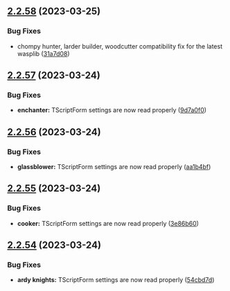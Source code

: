 ## [2.2.58](https://github.com/Torwent/wasp-free/compare/v2.2.57...v2.2.58) (2023-03-25)


### Bug Fixes

* chompy hunter, larder builder, woodcutter compatibility fix for the latest wasplib ([31a7d08](https://github.com/Torwent/wasp-free/commit/31a7d0871872f3d221def486b061da6727d0fe21))



## [2.2.57](https://github.com/Torwent/wasp-free/compare/v2.2.56...v2.2.57) (2023-03-24)


### Bug Fixes

* **enchanter:** TScriptForm settings are now read properly ([9d7a0f0](https://github.com/Torwent/wasp-free/commit/9d7a0f058c9d679752351cb5d7e011f1e97938e4))



## [2.2.56](https://github.com/Torwent/wasp-free/compare/v2.2.55...v2.2.56) (2023-03-24)


### Bug Fixes

* **glassblower:** TScriptForm settings are now read properly ([aa1b4bf](https://github.com/Torwent/wasp-free/commit/aa1b4bfb67b629f910db7684e85db190504b24b6))



## [2.2.55](https://github.com/Torwent/wasp-free/compare/v2.2.54...v2.2.55) (2023-03-24)


### Bug Fixes

* **cooker:** TScriptForm settings are now read properly ([3e86b60](https://github.com/Torwent/wasp-free/commit/3e86b60ef8ef5f535cce52bb054562fcc4893e3d))



## [2.2.54](https://github.com/Torwent/wasp-free/compare/v2.2.53...v2.2.54) (2023-03-24)


### Bug Fixes

* **ardy knights:** TScriptForm settings are now read properly ([54cbd7d](https://github.com/Torwent/wasp-free/commit/54cbd7d9ccf96890e850e1c9f65e59ee2358b63c))




